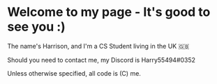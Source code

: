 <h1>Welcome to my page - It's good to see you :)</h1>

<p>The name's Harrison, and I'm a CS Student living in the UK 🇬🇧
  
Should you need to contact me, my Discord is Harry55494#0352

Unless otherwise specified, all code is (C) me.</p>
